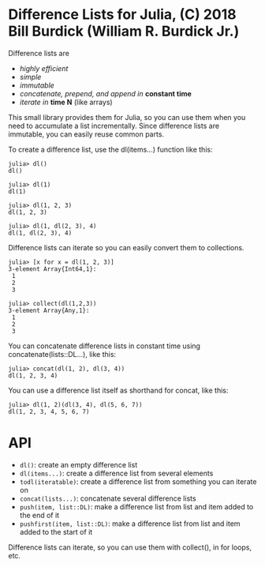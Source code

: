 # Difference Lists for Julia, (C) 2018 Bill Burdick (William R. Burdick Jr.)

Difference lists are

* *highly efficient*
* *simple*
* *immutable*
* *concatenate, prepend, and append in* **constant time**
* *iterate in* **time N** (like arrays)

This small library provides them for Julia, so you can use them when you need to accumulate a list incrementally. Since difference lists are immutable, you can easily reuse common parts.

To create a difference list, use the dl(items...) function like this:

```jldoctest
julia> dl()
dl()

julia> dl(1)
dl(1)

julia> dl(1, 2, 3)
dl(1, 2, 3)

julia> dl(1, dl(2, 3), 4)
dl(1, dl(2, 3), 4)
```

Difference lists can iterate so you can easily convert them to collections.

```jldoctest
julia> [x for x = dl(1, 2, 3)]
3-element Array{Int64,1}:
 1
 2
 3

julia> collect(dl(1,2,3))
3-element Array{Any,1}:
 1
 2
 3
```

You can concatenate difference lists in constant time using concatenate(lists::DL...), like this:

```jldoctest
julia> concat(dl(1, 2), dl(3, 4))
dl(1, 2, 3, 4)
```

You can use a difference list itself as shorthand for concat, like this:
```jldoctest
julia> dl(1, 2)(dl(3, 4), dl(5, 6, 7))
dl(1, 2, 3, 4, 5, 6, 7)
```

# API

* `dl()`: create an empty difference list
* `dl(items...)`: create a difference list from several elements
* `todl(iteratable)`: create a difference list from something you can iterate on
* `concat(lists...)`: concatenate several difference lists
* `push(item, list::DL)`: make a difference list from list and item added to the end of it
* `pushfirst(item, list::DL)`: make a difference list from list and item added to the start of it

Difference lists can iterate, so you can use them with collect(), in for loops, etc.
